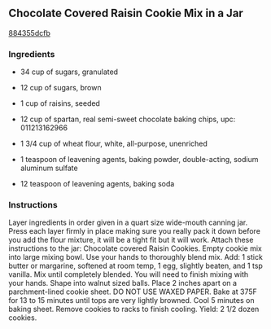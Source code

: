 ## Chocolate Covered Raisin Cookie Mix in a Jar

[884355dcfb](http://www.food.com/recipe/chocolate-covered-raisin-cookie-mix-in-a-jar-48506)

### Ingredients

 - 34 cup of sugars, granulated

 - 12 cup of sugars, brown

 - 1 cup of raisins, seeded

 - 12 cup of spartan, real semi-sweet chocolate baking chips, upc: 011213162966

 - 1 3/4 cup of wheat flour, white, all-purpose, unenriched

 - 1 teaspoon of leavening agents, baking powder, double-acting, sodium aluminum sulfate

 - 12 teaspoon of leavening agents, baking soda

### Instructions

Layer ingredients in order given in a quart size wide-mouth canning jar. Press each layer firmly in place making sure you really pack it down before you add the flour mixture, it will be a tight fit but it will work. Attach these instructions to the jar: Chocolate covered Raisin Cookies. Empty cookie mix into large mixing bowl. Use your hands to thoroughly blend mix. Add: 1 stick butter or margarine, softened at room temp, 1 egg, slightly beaten, and 1 tsp vanilla. Mix until completely blended. You will need to finish mixing with your hands. Shape into walnut sized balls. Place 2 inches apart on a parchment-lined cookie sheet. DO NOT USE WAXED PAPER. Bake at 375F for 13 to 15 minutes until tops are very lightly browned. Cool 5 minutes on baking sheet. Remove cookies to racks to finish cooling. Yield: 2 1/2 dozen cookies.